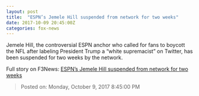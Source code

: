 ```yaml
---
layout: post
title:  "ESPN’s Jemele Hill suspended from network for two weeks"
date: 2017-10-09 20:45:00Z
categories: fox-news
---
```


Jemele Hill, the controversial ESPN anchor who called for fans to boycott the NFL after labeling President Trump a “white supremacist” on Twitter, has been suspended for two weeks by the network.


Full story on F3News: [ESPN’s Jemele Hill suspended from network for two weeks](http://www.f3nws.com/n/VfQUrC)

> Posted on: Monday, October 9, 2017 8:45:00 PM
